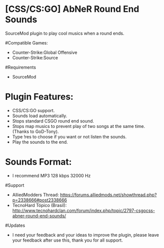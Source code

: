 
# [CSS/CS:GO] AbNeR Round End Sounds
SourceMod plugin to play cool musics when a round ends.

#Compatible Games:
- Counter-Strike:Global Offensive
- Counter-Strike:Source

#Requirements
- SourceMod

# Plugin Features:
- CSS/CS:GO support.
- Sounds load automatically.
- Stops standard CSGO round end sound.
- Stops map musics to prevent play of two songs at the same time. (Thanks to GoD-Tony).
- Type !res to choose if you want or not listen the sounds.
- Play the sounds to the end.

# Sounds Format:
- I recommend MP3 128 kbps 32000 Hz

#Support
- AlliedModders Thread: https://forums.alliedmods.net/showthread.php?p=2338666#post2338666
- TecnoHard Tópico (Brasil): http://www.tecnohardclan.com/forum/index.php/topic/2797-csgocss-abner-round-end-sounds/

#Updates
- I need your feedback and your ideas to improve the plugin, please leave your feedback after use this, thank you for all support.
	
